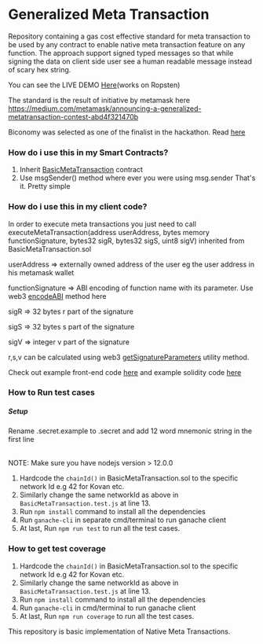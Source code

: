 # Generalized Meta Transaction

Repository containing a gas cost effective standard for meta transaction to be used by any contract to enable native meta transaction feature on any function.
The approach support signed typed messages so that while signing the data on client side user see a human readable message instead of scary hex string.

You can see the LIVE DEMO <a href="https://metatx.biconomy.io" target="_blank" >Here</a>(works on Ropsten)

The standard is the result of initiative by metamask here https://medium.com/metamask/announcing-a-generalized-metatransaction-contest-abd4f321470b

Biconomy was selected as one of the finalist in the hackathon. Read <a href="https://medium.com/metamask/our-metatransaction-hackathon-winner-a620551ccb9b" target="_blank">here</a>

<h3>How do i use this in my Smart Contracts?</h3>

1. Inherit <a href="https://github.com/bcnmy/metatx-standard/blob/master/src/contracts/BasicMetaTransaction.sol" target="_blank" >BasicMetaTransaction</a> contract
2. Use msgSender() method where ever you were using msg.sender
That's it. Pretty simple

<h3>How do i use this in my client code?</h3>
In order to execute meta transactions you just need to call
executeMetaTransaction(address userAddress, bytes memory functionSignature, bytes32 sigR, bytes32 sigS, uint8 sigV)
inherited from BasicMetaTransaction.sol
<br/>

userAddress       => externally owned address of the user eg the user address in his metamask wallet<br/>

functionSignature => ABI encoding of function name with its parameter. Use web3 <a href="https://web3js.readthedocs.io/en/v1.2.4/web3-eth-contract.html#methods-mymethod-encodeabi" target="_blank" >encodeABI</a> method here

sigR              => 32 bytes r part of the signature

sigS              => 32 bytes s part of the signature

sigV              => integer v part of the signature


r,s,v can be calculated using web3 <a href="https://web3js.readthedocs.io/en/v2.0.0-alpha/web3-utils.html#getsignatureparameters" target="_blank" >getSignatureParameters</a> utility method.

Check out example front-end code <a href="https://github.com/bcnmy/metatx-standard/blob/basic-signature-metatx/example/react-ui/src/App.js" target="_blank" >here</a> and example solidity code <a href="https://github.com/bcnmy/metatx-standard/blob/basic-signature-metatx/src/contracts/TestContract.sol" target="_blank" >here</a>

<h3>How to Run test cases</h3>

<h5>Setup</h5>
Rename .secret.example to .secret and add 12 word mnemonic string in the first line<br/><br/>

NOTE: Make sure you have nodejs version > 12.0.0<br/>
1. Hardcode the `chainId()` in BasicMetaTransaction.sol to the specific network Id e.g 42 for Kovan etc.
2. Similarly change the same networkId as above in `BasicMetaTransaction.test.js` at line 13.
3. Run `npm install` command to install all the dependencies
4. Run `ganache-cli` in separate cmd/terminal to run ganache client
5. At last, Run `npm run test` to run all the test cases.

<h3>How to get test coverage</h3>

1. Hardcode the `chainId()` in BasicMetaTransaction.sol to the specific network Id e.g 42 for Kovan etc.
2. Similarly change the same networkId as above in `BasicMetaTransaction.test.js` at line 13.
3. Run `npm install` command to install all the dependencies
4. Run `ganache-cli` in cmd/terminal to run ganache client
5. At last, Run `npm run coverage` to run all the test cases.


This repository is basic implementation of Native Meta Transactions.

